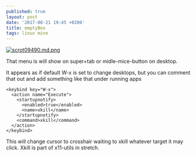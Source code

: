 ```yaml
---
published: true
layout: post
date: '2017-08-21 19:45 +0200'
title: emptyBox
tags: linux mine
---
```

[![scrot09490.md.png](https://images.weserv.nl/?url=//cdn.scrot.moe/images/2017/08/21/scrot09490.md.png)](https://images.weserv.nl/?url=//cdn.scrot.moe/images/2017/08/21/scrot09490.png)

That menu is will show on super+tab or midle-mice-button on desktop.

It appears as if default W-x is set to change desktops, but you can comment that out and add something like that under running apps

    <keybind key="W-x">
      <action name="Execute">
        <startupnotify>
          <enabled>true</enabled>
          <name>xkill</name>
        </startupnotify>
        <command>xkill</command>
      </action>
    </keybind>
    
This will change cursor to crosshair waiting to xkill whatever target it may click. Xkill is part of x11-utils in stretch.
